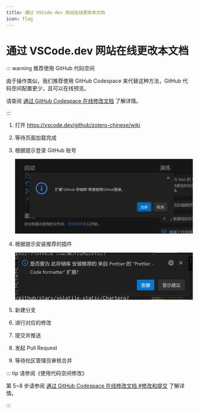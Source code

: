 ```yaml
---
title: 通过 VSCode.dev 网站在线更改本文档
icon: flag
---
```


# 通过 VSCode.dev 网站在线更改本文档

::: warning 推荐使用 GitHub 代码空间

由于操作类似，我们推荐使用 GitHub Codespace 来代替这种方法，GitHub 代码空间配置更少，且可以在线预览。

请查阅 [通过 GitHub Codespace 在线修改文档](./github-codespace.md) 了解详情。

:::

1. 打开 <https://vscode.dev/github/zotero-chinese/wiki>
2. 等待页面加载完成
3. 根据提示登录 GitHub 账号

   ![根据提示登录 GitHub 账号](../assets/images/contributing/contribution-guide-vscode1.png)

4. 根据提示安装推荐的插件

   ![安装插件](../assets/images/contributing/贡献指南-安装插件.png)

5. 新建分支
6. 进行对应的修改
7. 提交并推送
8. 发起 Pull Request
9. 等待社区管理员审核合并

::: tip 请参阅《使用代码空间修改》

第 5~8 步请参阅 [通过 GitHub Codespace 在线修改文档 #修改和提交](./github-codespace.md#2-修改和提交) 了解详情。

:::
